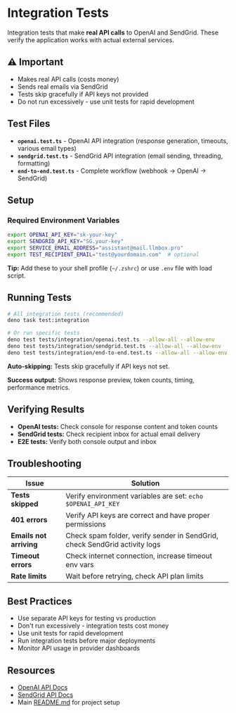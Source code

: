 # Integration Tests

Integration tests that make **real API calls** to OpenAI and SendGrid. These verify the application works with actual external services.

## ⚠️ Important

- Makes real API calls (costs money)
- Sends real emails via SendGrid
- Tests skip gracefully if API keys not provided
- Do not run excessively - use unit tests for rapid development

## Test Files

- **`openai.test.ts`** - OpenAI API integration (response generation, timeouts, various email types)
- **`sendgrid.test.ts`** - SendGrid API integration (email sending, threading, formatting)
- **`end-to-end.test.ts`** - Complete workflow (webhook → OpenAI → SendGrid)

## Setup

### Required Environment Variables

```bash
export OPENAI_API_KEY="sk-your-key"
export SENDGRID_API_KEY="SG.your-key"
export SERVICE_EMAIL_ADDRESS="assistant@mail.llmbox.pro"
export TEST_RECIPIENT_EMAIL="test@yourdomain.com"  # optional
```

**Tip:** Add these to your shell profile (`~/.zshrc`) or use `.env` file with load script.

## Running Tests

```bash
# All integration tests (recommended)
deno task test:integration

# Or run specific tests
deno test tests/integration/openai.test.ts --allow-all --allow-env
deno test tests/integration/sendgrid.test.ts --allow-all --allow-env
deno test tests/integration/end-to-end.test.ts --allow-all --allow-env
```

**Auto-skipping:** Tests skip gracefully if API keys not set.

**Success output:** Shows response preview, token counts, timing, performance metrics.

## Verifying Results

- **OpenAI tests:** Check console for response content and token counts
- **SendGrid tests:** Check recipient inbox for actual email delivery
- **E2E tests:** Verify both console output and inbox

## Troubleshooting

| Issue | Solution |
|-------|----------|
| **Tests skipped** | Verify environment variables are set: `echo $OPENAI_API_KEY` |
| **401 errors** | Verify API keys are correct and have proper permissions |
| **Emails not arriving** | Check spam folder, verify sender in SendGrid, check SendGrid activity logs |
| **Timeout errors** | Check internet connection, increase timeout env vars |
| **Rate limits** | Wait before retrying, check API plan limits |

## Best Practices

- Use separate API keys for testing vs production
- Don't run excessively - integration tests cost money
- Use unit tests for rapid development
- Run integration tests before major deployments
- Monitor API usage in provider dashboards

## Resources

- [OpenAI API Docs](https://platform.openai.com/docs)
- [SendGrid API Docs](https://docs.sendgrid.com/)
- Main [README.md](../../README.md) for project setup

